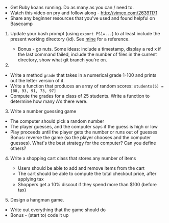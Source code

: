 * Get Ruby koans running. Do as many as you can / need to.
* Watch this video on pry and follow along - http://vimeo.com/26391171
* Share any beginner resources that you've used and found helpful on Basecamp

1. Update your bash prompt (using `export PS1=...`) to at least include
   the present working directory (\d). See [mine](https://github.com/jamesdabbs/tiy-ror/blob/master/dotfiles/.bash_profile#L22)
   for a reference.
   * Bonus - go nuts. Some ideas: include a timestamp, display a red x if the
     last command failed, include the number of files in the current
     directory, show what git branch you're on.

2.
  * Write a method `grade` that takes in a numerical grade 1-100 and
     prints out the letter version of it.
  * Write a function that produces an array of random scores:
     `students(5) = [88, 93, 91, 73, 97]`
  * Compute the grades for a class of 25 students. Write a function to
    determine how many A's there were.

3. Write a number guessing game
  * The computer should pick a random number
  * The player guesses, and the computer says if the guess is high or low
  * Play proceeds until the player gets the number or runs out of guesses
  Bonus: reverse the game (so the player chooses and the computer guesses). What's
    the best strategy for the computer? Can you define others?

4. Write a shopping cart class that stores any number of items
   * Users should be able to add and remove items from the cart
   * The cart should be able to compute the total checkout price, after applying tax
   * Shoppers get a 10% discout if they spend more than $100 (before tax)

5. Design a hangman game.
  * Write out everything that the game should do
  * Bonus - (start to) code it up
